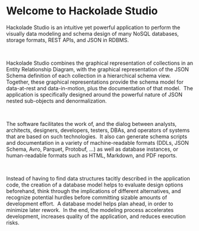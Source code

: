 # Welcome to Hackolade Studio

Hackolade Studio is an intuitive yet powerful application to perform the visually data modeling and schema design of many NoSQL databases, storage formats, REST APIs, and JSON in RDBMS.

&nbsp;

Hackolade Studio combines the graphical representation of collections in an Entity Relationship Diagram, with the graphical representation of the JSON Schema definition of each collection in a hierarchical schema view.&nbsp; Together, these graphical representations provide the schema model for data-at-rest and data-in-motion, plus the documentation of that model.&nbsp; The application is specifically designed around the powerful nature of JSON nested sub-objects and denormalization.

&nbsp;

The software facilitates the work of, and the dialog between analysts, architects, designers, developers, testers, DBAs, and operators of systems that are based on such technologies.&nbsp; It also can generate schema scripts and documentation in a variety of machine-readable formats (DDLs, JSON Schema, Avro, Parquet, Protobuf, ...) as well as database instances, or human-readable formats such as HTML, Markdown, and PDF reports.

&nbsp;

Instead of having to find data structures tacitly described in the application code, the creation of a database model helps to evaluate design options beforehand, think through the implications of different alternatives, and recognize potential hurdles before committing sizable amounts of development effort.&nbsp; A database model helps plan ahead, in order to minimize later rework.&nbsp; In the end, the modeling process accelerates development, increases quality of the application, and reduces execution risks.

